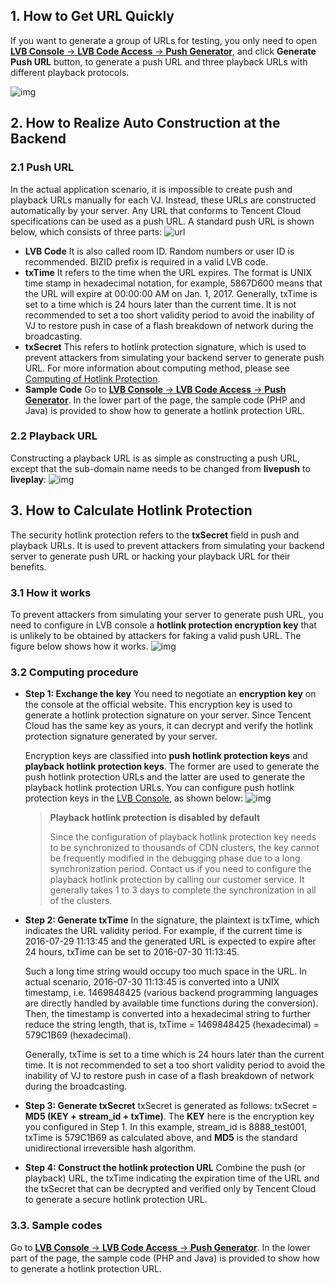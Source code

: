 ## 1. How to Get URL Quickly

If you want to generate a group of URLs for testing, you only need to open [**LVB Console** -> **LVB Code Access** -> **Push Generator**](https://console.cloud.tencent.com/live/livecodemanage), and click **Generate Push URL** button, to generate a push URL and three playback URLs with different playback protocols.

![img](https://main.qcloudimg.com/raw/3cdb2a89019871e7c5d0b5a00749ded8.png)

<!--You can use [RTMP SDK DEMO]() to test the validity of the push and playback URLs quickly.-->

## 2. How to Realize Auto Construction at the Backend

### 2.1 Push URL

In the actual application scenario, it is impossible to create push and playback URLs manually for each VJ. Instead, these URLs are constructed automatically by your server. Any URL that conforms to Tencent Cloud specifications can be used as a push URL. A standard push URL is shown below, which consists of three parts:
![url](https://main.qcloudimg.com/raw/4bff628e54cebd9d966ace3f51146980.png)

- **LVB Code**
  It is also called room ID. Random numbers or user ID is recommended. BIZID prefix is required in a valid LVB code.
- **txTime**
  It refers to the time when the URL expires. The format is UNIX time stamp in hexadecimal notation, for example, 5867D600 means that the URL will expire at 00:00:00 AM on Jan. 1, 2017. Generally, txTime is set to a time which is 24 hours later than the current time. It is not recommended to set a too short validity period to avoid the inability of VJ to restore push in case of a flash breakdown of network during the broadcasting.
- **txSecret**
  This refers to hotlink protection signature, which is used to prevent attackers from simulating your backend server to generate push URL. For more information about computing method, please see [Computing of Hotlink Protection](https://intl.cloud.tencent.com/document/product/267/7977#.E9.98.B2.E7.9B.97.E9.93.BE.E7.9A.84.E8.AE.A1.E7.AE.97.EF.BC.9F).
- **Sample Code**
  Go to [**LVB Console** -> **LVB Code Access** -> **Push Generator**](https://console.cloud.tencent.com/live/livecodemanage). In the lower part of the page, the sample code (PHP and Java) is provided to show how to generate a hotlink protection URL.

### 2.2 Playback URL

Constructing a playback URL is as simple as constructing a push URL, except that the sub-domain name needs to be changed from **livepush** to **liveplay**:
![img](https://mc.qcloudimg.com/static/img/b7d8744654af4a174edf47f8998348a4/image.png)

## 3. How to Calculate Hotlink Protection

The security hotlink protection refers to the **txSecret** field in push and playback URLs. It is used to prevent attackers from simulating your backend server to generate push URL or hacking your playback URL for their benefits.

### 3.1 How it works

To prevent attackers from simulating your server to generate push URL, you need to configure in LVB console a **hotlink protection encryption key** that is unlikely to be obtained by attackers for faking a valid push URL. The figure below shows how it works.
![img](https://main.qcloudimg.com/raw/6a236e46d909629e5745466a5c1f9e2d.png)

### 3.2 Computing procedure

- **Step 1: Exchange the key**
  You need to negotiate an **encryption key** on the console at the official website. This encryption key is used to generate a hotlink protection signature on your server. Since Tencent Cloud has the same key as yours, it can decrypt and verify the hotlink protection signature generated by your server.

  Encryption keys are classified into **push hotlink protection keys** and **playback hotlink protection keys**. The former are used to generate the push hotlink protection URLs and the latter are used to generate the playback hotlink protection URLs. You can configure push hotlink protection keys in the [LVB Console](https://console.cloud.tencent.com/live), as shown below:
  ![img](https://main.qcloudimg.com/raw/c2eed6a0c8635a8e496e17a78a653c9e.png)

  > **Playback hotlink protection is disabled by default**
  >
  > Since the configuration of playback hotlink protection key needs to be synchronized to thousands of CDN clusters, the key cannot be frequently modified in the debugging phase due to a long synchronization period. Contact us if you need to configure the playback hotlink protection by calling our customer service. It generally takes 1 to 3 days to complete the synchronization in all of the clusters.

- **Step 2: Generate txTime**
  In the signature, the plaintext is txTime, which indicates the URL validity period. For example, if the current time is 2016-07-29 11:13:45 and the generated URL is expected to expire after 24 hours, txTime can be set to 2016-07-30 11:13:45.

  Such a long time string would occupy too much space in the URL. In actual scenario, 2016-07-30 11:13:45 is converted into a UNIX timestamp, i.e. 1469848425 (various backend programming languages are directly handled by available time functions during the conversion). Then, the timestamp is converted into a hexadecimal string to further reduce the string length, that is, txTime = 1469848425 (hexadecimal) = 579C1B69 (hexadecimal).

  Generally, txTime is set to a time which is 24 hours later than the current time. It is not recommended to set a too short validity period to avoid the inability of VJ to restore push in case of a flash breakdown of network during the broadcasting.

- **Step 3: Generate txSecret**
  txSecret is generated as follows: txSecret = **MD5 (KEY + stream_id + txTime)**. The **KEY** here is the encryption key you configured in Step 1. In this example, stream_id is 8888_test001, txTime is 579C1B69 as calculated above, and **MD5** is the standard unidirectional irreversible hash algorithm.

- **Step 4: Construct the hotlink protection URL**
  Combine the push (or playback) URL, the txTime indicating the expiration time of the URL and the txSecret that can be decrypted and verified only by Tencent Cloud to generate a secure hotlink protection URL.

### 3.3. Sample codes

Go to [**LVB Console** -> **LVB Code Access** -> **Push Generator**](https://console.cloud.tencent.com/live/livecodemanage). In the lower part of the page, the sample code (PHP and Java) is provided to show how to generate a hotlink protection URL.
